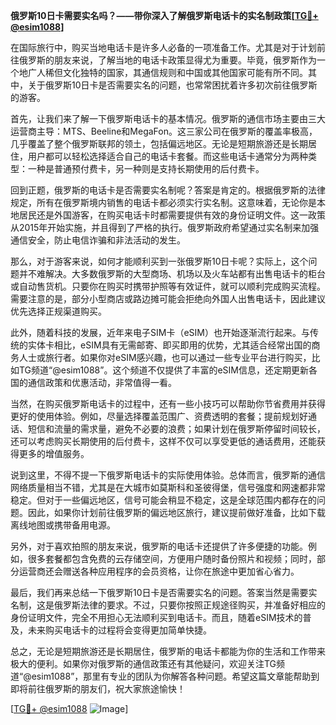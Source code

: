 **俄罗斯10日卡需要实名吗？——带你深入了解俄罗斯电话卡的实名制政策[[TG💪+ @esim1088](https://t.me/s/esim1088)]**

在国际旅行中，购买当地电话卡是许多人必备的一项准备工作。尤其是对于计划前往俄罗斯的朋友来说，了解当地的电话卡政策显得尤为重要。毕竟，俄罗斯作为一个地广人稀但文化独特的国家，其通信规则和中国或其他国家可能有所不同。其中，关于俄罗斯10日卡是否需要实名的问题，也常常困扰着许多初次前往俄罗斯的游客。

首先，让我们来了解一下俄罗斯电话卡的基本情况。俄罗斯的通信市场主要由三大运营商主导：MTS、Beeline和MegaFon。这三家公司在俄罗斯的覆盖率极高，几乎覆盖了整个俄罗斯联邦的领土，包括偏远地区。无论是短期旅游还是长期居住，用户都可以轻松选择适合自己的电话卡套餐。而这些电话卡通常分为两种类型：一种是普通预付费卡，另一种则是支持长期使用的后付费卡。

回到正题，俄罗斯的电话卡是否需要实名制呢？答案是肯定的。根据俄罗斯的法律规定，所有在俄罗斯境内销售的电话卡都必须实行实名制。这意味着，无论你是本地居民还是外国游客，在购买电话卡时都需要提供有效的身份证明文件。这一政策从2015年开始实施，并且得到了严格的执行。俄罗斯政府希望通过实名制来加强通信安全，防止电信诈骗和非法活动的发生。

那么，对于游客来说，如何才能顺利买到一张俄罗斯10日卡呢？实际上，这个问题并不难解决。大多数俄罗斯的大型商场、机场以及火车站都有出售电话卡的柜台或自动售货机。只要你在购买时携带护照等有效证件，就可以顺利完成购买流程。需要注意的是，部分小型商店或路边摊可能会拒绝向外国人出售电话卡，因此建议优先选择正规渠道购买。

此外，随着科技的发展，近年来电子SIM卡（eSIM）也开始逐渐流行起来。与传统的实体卡相比，eSIM具有无需邮寄、即买即用的优势，尤其适合经常出国的商务人士或旅行者。如果你对eSIM感兴趣，也可以通过一些专业平台进行购买，比如TG频道“@esim1088”。这个频道不仅提供了丰富的eSIM信息，还定期更新各国的通信政策和优惠活动，非常值得一看。

当然，在购买俄罗斯电话卡的过程中，还有一些小技巧可以帮助你节省费用并获得更好的使用体验。例如，尽量选择覆盖范围广、资费透明的套餐；提前规划好通话、短信和流量的需求量，避免不必要的浪费；如果计划在俄罗斯停留时间较长，还可以考虑购买长期使用的后付费卡，这样不仅可以享受更低的通话费用，还能获得更多的增值服务。

说到这里，不得不提一下俄罗斯电话卡的实际使用体验。总体而言，俄罗斯的通信网络质量相当不错，尤其是在大城市如莫斯科和圣彼得堡，信号强度和网速都非常稳定。但对于一些偏远地区，信号可能会稍显不稳定，这是全球范围内都存在的问题。因此，如果你计划前往俄罗斯的偏远地区旅行，建议提前做好准备，比如下载离线地图或携带备用电源。

另外，对于喜欢拍照的朋友来说，俄罗斯的电话卡还提供了许多便捷的功能。例如，很多套餐都包含免费的云存储空间，方便用户随时备份照片和视频；同时，部分运营商还会赠送各种应用程序的会员资格，让你在旅途中更加省心省力。

最后，我们再来总结一下俄罗斯10日卡是否需要实名的问题。答案当然是需要实名制，这是俄罗斯法律的要求。不过，只要你按照正规途径购买，并准备好相应的身份证明文件，完全不用担心无法顺利买到电话卡。而且，随着eSIM技术的普及，未来购买电话卡的过程将会变得更加简单快捷。

总之，无论是短期旅游还是长期居住，俄罗斯的电话卡都能为你的生活和工作带来极大的便利。如果你对俄罗斯的通信政策还有其他疑问，欢迎关注TG频道“@esim1088”，那里有专业的团队为你解答各种问题。希望这篇文章能帮助到即将前往俄罗斯的朋友们，祝大家旅途愉快！

[[TG💪+ @esim1088](https://t.me/s/esim1088) ![Image](https://i.postimg.cc/4NQfJmqS/Snipaste-2025-05-13-00-14-12.png)]